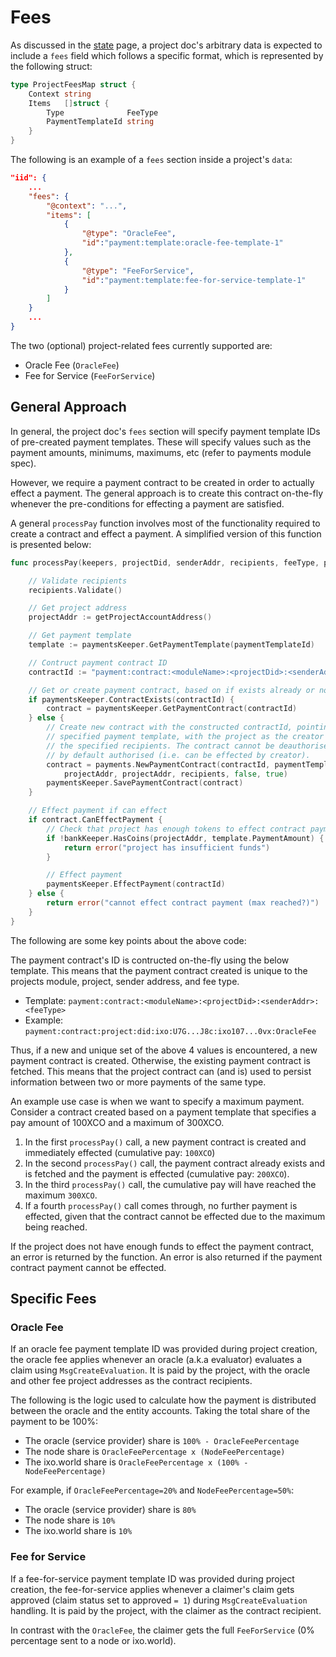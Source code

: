 # Fees

As discussed in the [state](./01_state.md) page, a project doc's arbitrary data is expected to include a `fees` field which follows a specific format, which is represented by the following struct:

```go
type ProjectFeesMap struct {
    Context string
    Items   []struct {
        Type              FeeType
        PaymentTemplateId string
	}
}
```

The following is an example of a `fees` section inside a project's `data`:
```json
"iid": {
    ...
    "fees": {
        "@context": "...",
        "items": [
            {
                "@type": "OracleFee",
                "id":"payment:template:oracle-fee-template-1"
            },
            {
                "@type": "FeeForService", 
                "id":"payment:template:fee-for-service-template-1"
            }
        ]
    }
    ...
}
```

The two (optional) project-related fees currently supported are:
- Oracle Fee (`OracleFee`)
- Fee for Service (`FeeForService`)

## General Approach

In general, the project doc's `fees` section will specify payment template IDs of pre-created payment templates. These will specify values such as the payment amounts, minimums, maximums, etc (refer to payments module spec).

However, we require a payment contract to be created in order to actually effect a payment. The general approach is to create this contract on-the-fly whenever the pre-conditions for effecting a payment are satisfied.

A general `processPay` function involves most of the functionality required to create a contract and effect a payment. A simplified version of this function is presented below:
```go
func processPay(keepers, projectDid, senderAddr, recipients, feeType, paymentTemplateId) {

	// Validate recipients
	recipients.Validate()

	// Get project address
	projectAddr := getProjectAccountAddress()

	// Get payment template
	template := paymentsKeeper.GetPaymentTemplate(paymentTemplateId)

	// Contruct payment contract ID
	contractId := "payment:contract:<moduleName>:<projectDid>:<senderAddr>:<feeType>"

	// Get or create payment contract, based on if exists already or not
	if paymentsKeeper.ContractExists(contractId) {
		contract = paymentsKeeper.GetPaymentContract(contractId)
	} else {
		// Create new contract with the constructed contractId, pointing to the
		// specified payment template, with the project as the creator and payer,
		// the specified recipients. The contract cannot be deauthorised and is
		// by default authorised (i.e. can be effected by creator).
		contract = payments.NewPaymentContract(contractId, paymentTemplateId,
			projectAddr, projectAddr, recipients, false, true)
		paymentsKeeper.SavePaymentContract(contract)
	}

	// Effect payment if can effect
	if contract.CanEffectPayment {
		// Check that project has enough tokens to effect contract payment
		if !bankKeeper.HasCoins(projectAddr, template.PaymentAmount) {
			return error("project has insufficient funds")
		}

		// Effect payment
		paymentsKeeper.EffectPayment(contractId)
	} else {
		return error("cannot effect contract payment (max reached?)")
	}
}
```

The following are some key points about the above code:

The payment contract's ID is contructed on-the-fly using the below template. This means that the payment contract created is unique to the projects module, project, sender address, and fee type.

- Template: `payment:contract:<moduleName>:<projectDid>:<senderAddr>:<feeType>`
- Example: `payment:contract:project:did:ixo:U7G...J8c:ixo107...0vx:OracleFee`

Thus, if a new and unique set of the above 4 values is encountered, a new payment contract is created. Otherwise, the existing payment contract is fetched. This means that the project contract can (and is) used to persist information between two or more payments of the same type.

An example use case is when we want to specify a maximum payment. Consider a contract created based on a payment template that specifies a pay amount of 100XCO and a maximum of 300XCO.
1. In the first `processPay()` call, a new payment contract is created and immediately effected (cumulative pay: `100XCO`)
2. In the second `processPay()` call, the payment contract already exists and is fetched and the payment is effected (cumulative pay: `200XCO`).
3. In the third `processPay()` call, the cumulative pay will have reached the maximum `300XCO`.
4. If a fourth `processPay()` call comes through, no further payment is effected, given that the contract cannot be effected due to the maximum being reached.

If the project does not have enough funds to effect the payment contract, an error is returned by the function. An error is also returned if the payment contract payment cannot be effected.

## Specific Fees

### Oracle Fee

If an oracle fee payment template ID was provided during project creation, the oracle fee applies whenever an oracle (a.k.a evaluator) evaluates a claim using `MsgCreateEvaluation`. It is paid by the project, with the oracle and other fee project addresses as the contract recipients.

The following is the logic used to calculate how the payment is distributed between the oracle and the entity accounts. Taking the total share of the payment to be 100%:

- The oracle (service provider) share is `100% - OracleFeePercentage`
- The node share is `OracleFeePercentage x (NodeFeePercentage)`
- The ixo.world share is `OracleFeePercentage x (100% - NodeFeePercentage)`

For example, if `OracleFeePercentage=20%` and `NodeFeePercentage=50%`:

- The oracle (service provider) share is `80%`
- The node share is `10%`
- The ixo.world share is `10%`

### Fee for Service

If a fee-for-service payment template ID was provided during project creation, the fee-for-service applies whenever a claimer's claim gets approved (claim status set to approved `= 1`) during `MsgCreateEvaluation` handling. It is paid by the project, with the claimer as the contract recipient.

In contrast with the `OracleFee`, the claimer gets the full `FeeForService` (0% percentage sent to a node or ixo.world).
